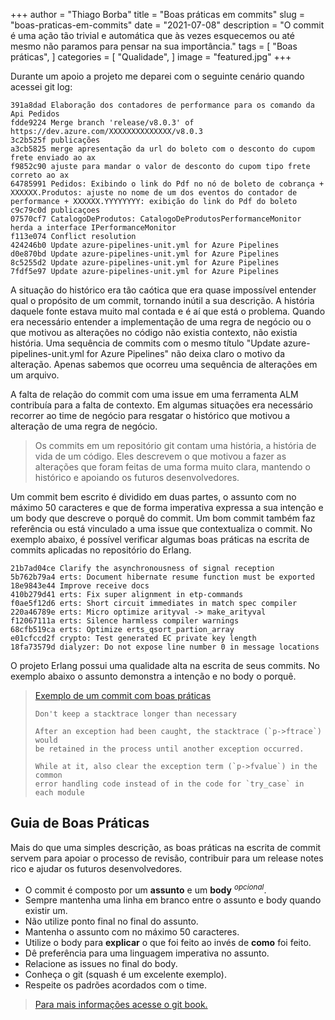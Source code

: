+++
author = "Thiago Borba"
title = "Boas práticas em commits"
slug = "boas-praticas-em-commits"
date = "2021-07-08"
description = "O commit é uma ação tão trivial e automática que às vezes esquecemos ou até mesmo não paramos para pensar na sua importância."
tags = [
"Boas práticas",
]
categories = [
"Qualidade",
]
image = "featured.jpg"
+++

Durante um apoio a projeto me deparei com o seguinte cenário quando acessei git log:

```text
391a8dad Elaboração dos contadores de performance para os comando da Api Pedidos
fdde9224 Merge branch 'release/v8.0.3' of https://dev.azure.com/XXXXXXXXXXXXXX/v8.0.3
3c2b525f publicações
a3cb5825 merge apresentação da url do boleto com o desconto do cupom frete enviado ao ax
f9852c90 ajuste para mandar o valor de desconto do cupom tipo frete correto ao ax
64785991 Pedidos: Exibindo o link do Pdf no nó de boleto de cobrança + XXXXXX.Produtos: ajuste no nome de um dos eventos do contador de performance + XXXXXX.YYYYYYYY: exibição do link do Pdf do boleto
c9c79c0d publicaçoes
07570cf7 CatalogoDeProdutos: CatalogoDeProdutosPerformanceMonitor herda a interface IPerformanceMonitor
f113e074 Conflict resolution
424246b0 Update azure-pipelines-unit.yml for Azure Pipelines
d0e870bd Update azure-pipelines-unit.yml for Azure Pipelines
8c5255d2 Update azure-pipelines-unit.yml for Azure Pipelines
7fdf5e97 Update azure-pipelines-unit.yml for Azure Pipelines
```

A situação do histórico era tão caótica que era quase impossível entender qual o propósito de um commit,
tornando inútil a sua descrição. A história daquele fonte estava muito mal contada e é aí que está o problema.
Quando era necessário entender a implementação de uma regra de negócio ou o que motivou as alterações no código não existia contexto,
não existia história.
Uma sequência de commits com o mesmo título "Update azure-pipelines-unit.yml for Azure Pipelines" não deixa claro o motivo da alteração.
Apenas sabemos que ocorreu uma sequência de alterações em um arquivo. 

A falta de relação do commit com uma issue em uma ferramenta ALM contribuía para a falta de contexto. Em algumas situações
era necessário recorrer ao time de negócio para resgatar o histórico que motivou a alteração de uma regra de negócio.

> Os commits em um repositório git contam uma história, a história de vida de um código. Eles descrevem o que motivou a fazer 
> as alterações que foram feitas de uma forma muito clara, mantendo o histórico e apoiando os futuros desenvolvedores. 

Um commit bem escrito é dividido em duas partes, o assunto com no máximo 50 caracteres e que de forma imperativa expressa 
a sua intenção e um body que descreve o porquê do commit. Um bom commit também faz referência ou está vinculado a uma issue
que contextualiza o commit. No exemplo abaixo, é possível verificar algumas boas práticas na escrita de commits aplicadas no 
repositório do Erlang.

```text
21b7ad04ce Clarify the asynchronousness of signal reception
5b762b79a4 erts: Document hibernate resume function must be exported
18e9843e44 Improve receive docs
410b279d41 erts: Fix super alignment in etp-commands
f0ae5f12d6 erts: Short circuit immediates in match spec compiler
220a46789e erts: Micro optimize arityval -> make_arityval
f12067111a erts: Silence harmless compiler warnings
68cfb519ca erts: Optimize erts_qsort_partion_array
e01cfccd2f crypto: Test generated EC private key length
18fa73579d dialyzer: Do not expose line number 0 in message locations
```

O projeto Erlang possui uma qualidade alta na escrita de seus commits. No exemplo abaixo o assunto demonstra a intenção e 
no body o porquê.

> [Exemplo de um commit com boas práticas](https://github.com/erlang/otp/commit/a65d0d571c13d632eed9b0a6b61052c1b4b758bb)
>```text
> Don't keep a stacktrace longer than necessary
>
> After an exception had been caught, the stacktrace (`p->ftrace`) would
> be retained in the process until another exception occurred.
> 
> While at it, also clear the exception term (`p->fvalue`) in the common
> error handling code instead of in the code for `try_case` in each module
> ```

## Guia de Boas Práticas
Mais do que uma simples descrição, as boas práticas na escrita de commit servem para apoiar o processo de revisão, 
contribuir para um release notes rico e ajudar os futuros desenvolvedores.

- O commit é composto por um **assunto** e um **body** <sup>_opcional_</sup>.
- Sempre mantenha uma linha em branco entre o assunto e body quando existir um.
- Não utilize ponto final no final do assunto.
- Mantenha o assunto com no máximo 50 caracteres.
- Utilize o body para **explicar** o que foi feito ao invés de **como** foi feito.
- Dê preferência para uma linguagem imperativa no assunto.
- Relacione as issues no final do body.  
- Conheça o git (squash é um excelente exemplo).  
- Respeite os padrões acordados com o time.

> [Para mais informações acesse o git book.](https://git-scm.com/book/en/v2/Distributed-Git-Contributing-to-a-Project)